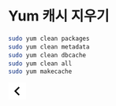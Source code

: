 # Yum 캐시 지우기

```bash
sudo yum clean packages
sudo yum clean metadata
sudo yum clean dbcache
sudo yum clean all
sudo yum makecache
```

[![back](../../resources/leftback.png)](../../index.md)
